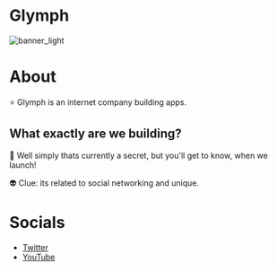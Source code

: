 # Glymph

![banner_light](https://github.com/GlymphApp/.github/assets/92243459/16261da0-2ef1-4919-922b-5202133c8541)
# About

⭐ Glymph is an internet company building apps.

## What exactly are we building?

🚀 Well simply thats currently a secret, but you'll get to know, when we launch!

👽 Clue: its related to social networking and unique.

# Socials

- [Twitter](https://twitter.com/GlymphApp)
- [YouTube](https://www.youtube.com/@Glymph)

